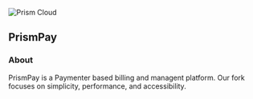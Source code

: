 ![Prism Cloud]([[https://paymenter.org/image/textlogo.png](https://prismnodes.com/assets/PrismCloud2-BctV0Idy.png)](https://prismnodes.com/assets/PrismCloud2-BctV0Idy.png))

## PrismPay
### About

PrismPay is a Paymenter based billing and managent platform. Our fork focuses on simplicity, performance, and accessibility.
